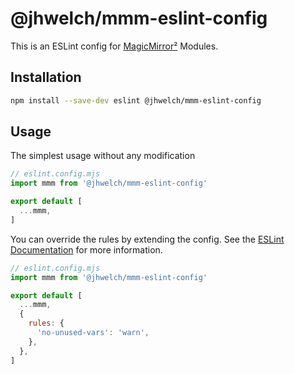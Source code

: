 # @jhwelch/mmm-eslint-config

This is an ESLint config for [MagicMirror²](https://github.com/MichMich/MagicMirror/) Modules.

## Installation

```bash
npm install --save-dev eslint @jhwelch/mmm-eslint-config
```

## Usage

The simplest usage without any modification 

```mjs
// eslint.config.mjs
import mmm from '@jhwelch/mmm-eslint-config'

export default [
  ...mmm,
]
```

You can override the rules by extending the config. See the [ESLint Documentation](https://eslint.org/docs/latest/extend/shareable-configs#overriding-settings-from-shareable-configs) for more information.

```mjs
// eslint.config.mjs
import mmm from '@jhwelch/mmm-eslint-config'

export default [
  ...mmm,
  {
    rules: {
      'no-unused-vars': 'warn',
    },
  },
]
```
